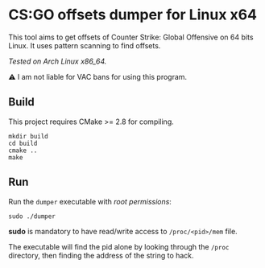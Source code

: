 # CS:GO offsets dumper for Linux x64

This tool aims to get offsets of Counter Strike: Global Offensive on 64 bits Linux.
It uses pattern scanning to find offsets.

*Tested on Arch Linux x86_64.*

:warning: I am not liable for VAC bans for using this program.

## Build

This project requires CMake >= 2.8 for compiling.
```
mkdir build
cd build
cmake ..
make
```

## Run

Run the `dumper` executable with *root permissions*:
```
sudo ./dumper
```
**sudo** is mandatory to have read/write access to `/proc/<pid>/mem` file.

The executable will find the pid alone by looking through the `/proc` directory, then finding the address of the string to hack.